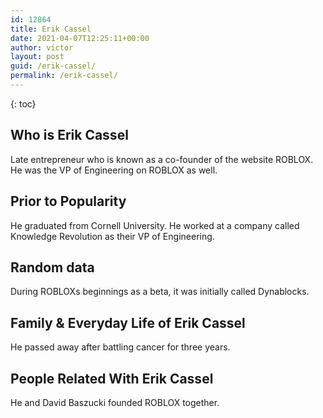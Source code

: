 ```yaml
---
id: 12864
title: Erik Cassel
date: 2021-04-07T12:25:11+00:00
author: victor
layout: post
guid: /erik-cassel/
permalink: /erik-cassel/
---
```



{: toc}


## Who is Erik Cassel



Late entrepreneur who is known as a co-founder of the website ROBLOX. He was the VP of Engineering on ROBLOX as well.

                
                
                
## Prior to Popularity



He graduated from Cornell University. He worked at a company called Knowledge Revolution as their VP of Engineering.

                
                
                
## Random data



During ROBLOXs beginnings as a beta, it was initially called Dynablocks.

                
                
                
## Family & Everyday Life of Erik Cassel



He passed away after battling cancer for three years.

                
                
                
## People Related With Erik Cassel



He and David Baszucki founded ROBLOX together.

                
              
            
          
          
          